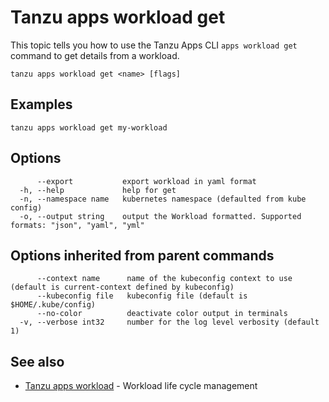 # Tanzu apps workload get

This topic tells you how to use the Tanzu Apps CLI `apps workload get` command to get details from
a workload.

```console
tanzu apps workload get <name> [flags]
```

## <a id="examples"></a>Examples

```console
tanzu apps workload get my-workload
```

## <a id="options"></a>Options

```console
      --export           export workload in yaml format
  -h, --help             help for get
  -n, --namespace name   kubernetes namespace (defaulted from kube config)
  -o, --output string    output the Workload formatted. Supported formats: "json", "yaml", "yml"
```

## <a id="parent-commands-options"></a>Options inherited from parent commands

```console
      --context name      name of the kubeconfig context to use (default is current-context defined by kubeconfig)
      --kubeconfig file   kubeconfig file (default is $HOME/.kube/config)
      --no-color          deactivate color output in terminals
  -v, --verbose int32     number for the log level verbosity (default 1)
```

## <a id="see-also"></a> See also

* [Tanzu apps workload](tanzu-apps-workload.md)	- Workload life cycle management
